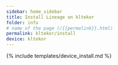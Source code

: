 ```yaml
---
sidebar: home_sidebar
title: Install Lineage on kltekor
folder: info
# name of the page (/{{permalink}}.html)
permalink: kltekor/install
device: kltekor
---
```

{% include templates/device_install.md %}
